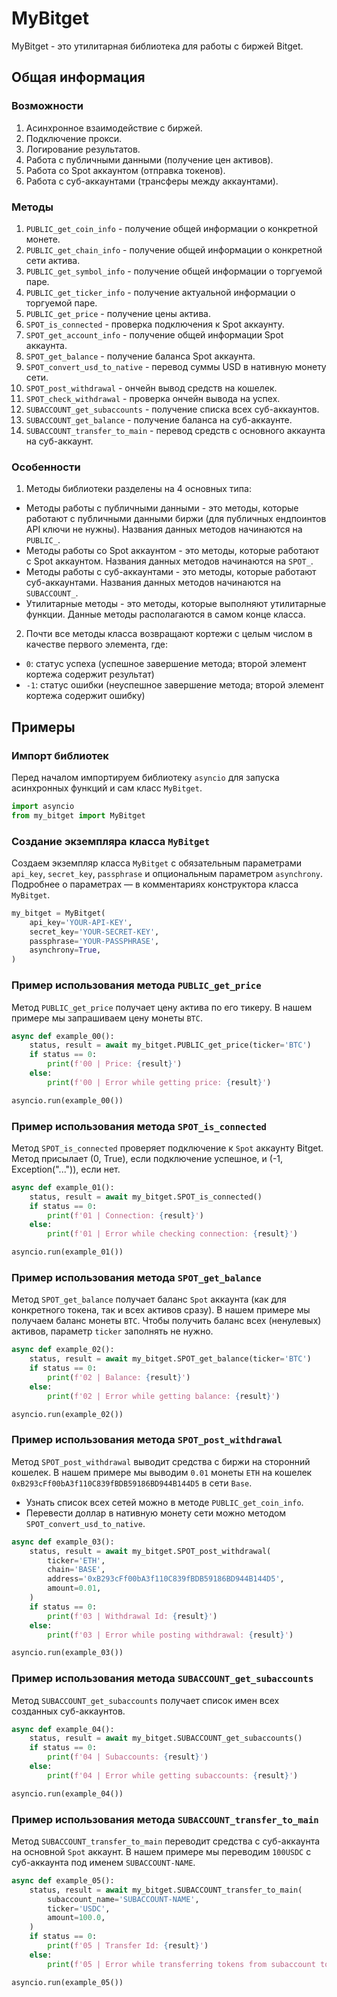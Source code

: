 # MyBitget
MyBitget - это утилитарная библиотека для работы с биржей Bitget.

## Общая информация
### Возможности
1. Асинхронное взаимодействие с биржей.
2. Подключение прокси.
3. Логирование результатов.
4. Работа с публичными данными (получение цен активов).
5. Работа со Spot аккаунтом (отправка токенов).
6. Работа с суб-аккаунтами (трансферы между аккаунтами).

### Методы
1. `PUBLIC_get_coin_info` - получение общей информации о конкретной монете.
2. `PUBLIC_get_chain_info` - получение общей информации о конкретной сети актива.
3. `PUBLIC_get_symbol_info` - получение общей информации о торгуемой паре.
4. `PUBLIC_get_ticker_info` - получение актуальной информации о торгуемой паре.
5. `PUBLIC_get_price` - получение цены актива.
6. `SPOT_is_connected` - проверка подключения к Spot аккаунту.
7. `SPOT_get_account_info` - получение общей информации Spot аккаунта.
8. `SPOT_get_balance` - получение баланса Spot аккаунта.
9. `SPOT_convert_usd_to_native` - перевод суммы USD в нативную монету сети.
10. `SPOT_post_withdrawal` - ончейн вывод средств на кошелек.
11. `SPOT_check_withdrawal` - проверка ончейн вывода на успех.
12. `SUBACCOUNT_get_subaccounts` - получение списка всех суб-аккаунтов.
13. `SUBACCOUNT_get_balance` - получение баланса на суб-аккаунте.
14. `SUBACCOUNT_transfer_to_main` - перевод средств с основного аккаунта на суб-аккаунт.

### Особенности
1. Методы библиотеки разделены на 4 основных типа:
- Методы работы с публичными данными - это методы, которые работают с публичными данными биржи (для публичных ендпоинтов API ключи не нужны). Названия данных методов начинаются на `PUBLIC_`.
- Методы работы со Spot аккаунтом - это методы, которые работают с Spot аккаунтом. Названия данных методов начинаются на `SPOT_`.
- Методы работы с суб-аккаунтами - это методы, которые работают суб-аккаунтами. Названия данных методов начинаются на `SUBACCOUNT_`.
- Утилитарные методы - это методы, которые выполняют утилитарные функции. Данные методы располагаются в самом конце класса.
2. Почти все методы класса возвращают кортежи с целым числом в качестве первого элемента, где:
- `0`: статус успеха (успешное завершение метода; второй элемент кортежа содержит результат)
- `-1`: статус ошибки (неуспешное завершение метода; второй элемент кортежа содержит ошибку)

## Примеры
### Импорт библиотек
Перед началом импортируем библиотеку `asyncio` для запуска асинхронных функций и сам класс `MyBitget`.
```python
import asyncio
from my_bitget import MyBitget
```

### Создание экземпляра класса `MyBitget`
Создаем экземпляр класса `MyBitget` с обязательным параметрами `api_key`, `secret_key`, `passphrase` и опциональным параметром `asynchrony`. Подробнее о параметрах — в комментариях конструктора класса `MyBitget`. 
```python
my_bitget = MyBitget(
    api_key='YOUR-API-KEY',
    secret_key='YOUR-SECRET-KEY',
    passphrase='YOUR-PASSPHRASE',
    asynchrony=True,
)
```

### Пример использования метода `PUBLIC_get_price`
Метод `PUBLIC_get_price` получает цену актива по его тикеру. В нашем примере мы запрашиваем цену монеты `BTC`.
```python
async def example_00():
    status, result = await my_bitget.PUBLIC_get_price(ticker='BTC')
    if status == 0:
        print(f'00 | Price: {result}')
    else:
        print(f'00 | Error while getting price: {result}')

asyncio.run(example_00())
```

### Пример использования метода `SPOT_is_connected`
Метод `SPOT_is_connected` проверяет подключение к `Spot` аккаунту Bitget. Метод присылает (0, True), если подключение успешное, и (-1, Exception("...")), если нет.
```python
async def example_01():
    status, result = await my_bitget.SPOT_is_connected()
    if status == 0:
        print(f'01 | Connection: {result}')
    else:
        print(f'01 | Error while checking connection: {result}')

asyncio.run(example_01())
```

### Пример использования метода `SPOT_get_balance`
Метод `SPOT_get_balance` получает баланс `Spot` аккаунта (как для конкретного токена, так и всех активов сразу). В нашем примере мы получаем баланс монеты `BTC`. Чтобы получить баланс всех (ненулевых) активов, параметр `ticker` заполнять не нужно.
```python
async def example_02():
    status, result = await my_bitget.SPOT_get_balance(ticker='BTC')
    if status == 0:
        print(f'02 | Balance: {result}')
    else:
        print(f'02 | Error while getting balance: {result}')

asyncio.run(example_02())
```

### Пример использования метода `SPOT_post_withdrawal`
Метод `SPOT_post_withdrawal` выводит средства с биржи на сторонний кошелек. В нашем примере мы выводим `0.01` монеты `ETH` на кошелек `0xB293cFf00bA3f110C839fBDB59186BD944B144D5` в сети `Base`.
- Узнать список всех сетей можно в методе `PUBLIC_get_coin_info`.
- Перевести доллар в нативную монету сети можно методом `SPOT_convert_usd_to_native`.
```python
async def example_03():
    status, result = await my_bitget.SPOT_post_withdrawal(
        ticker='ETH',
        chain='BASE',
        address='0xB293cFf00bA3f110C839fBDB59186BD944B144D5',
        amount=0.01,
    )
    if status == 0:
        print(f'03 | Withdrawal Id: {result}')
    else:
        print(f'03 | Error while posting withdrawal: {result}')

asyncio.run(example_03())
```

### Пример использования метода `SUBACCOUNT_get_subaccounts`
Метод `SUBACCOUNT_get_subaccounts` получает список имен всех созданных суб-аккаунтов.

```python
async def example_04():
    status, result = await my_bitget.SUBACCOUNT_get_subaccounts()
    if status == 0:
        print(f'04 | Subaccounts: {result}')
    else:
        print(f'04 | Error while getting subaccounts: {result}')

asyncio.run(example_04())
```

### Пример использования метода `SUBACCOUNT_transfer_to_main`
Метод `SUBACCOUNT_transfer_to_main` переводит средства с суб-аккаунта на основной `Spot` аккаунт. В нашем примере мы переводим `100USDC` с суб-аккаунта под именем `SUBACCOUNT-NAME`.
```python
async def example_05():
    status, result = await my_bitget.SUBACCOUNT_transfer_to_main(
        subaccount_name='SUBACCOUNT-NAME',
        ticker='USDC',
        amount=100.0,
    )
    if status == 0:
        print(f'05 | Transfer Id: {result}')
    else:
        print(f'05 | Error while transferring tokens from subaccount to main account: {result}')

asyncio.run(example_05())
```
